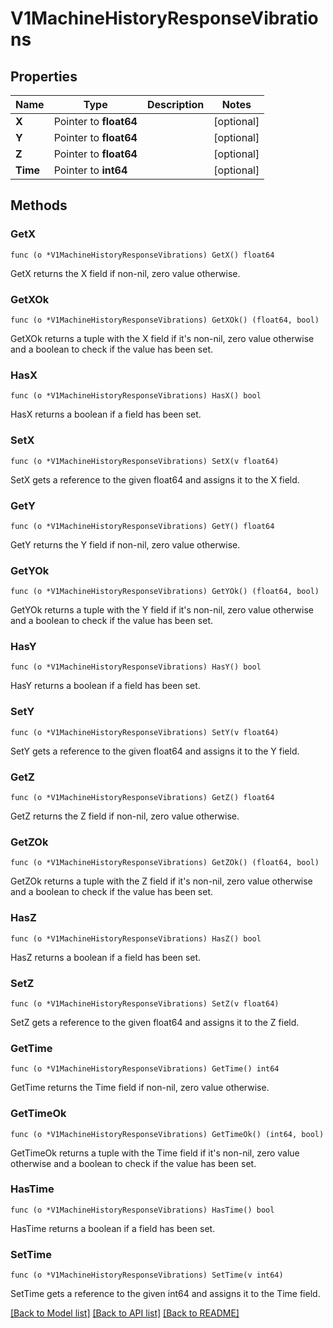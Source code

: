 # V1MachineHistoryResponseVibrations

## Properties

Name | Type | Description | Notes
------------ | ------------- | ------------- | -------------
**X** | Pointer to **float64** |  | [optional] 
**Y** | Pointer to **float64** |  | [optional] 
**Z** | Pointer to **float64** |  | [optional] 
**Time** | Pointer to **int64** |  | [optional] 

## Methods

### GetX

`func (o *V1MachineHistoryResponseVibrations) GetX() float64`

GetX returns the X field if non-nil, zero value otherwise.

### GetXOk

`func (o *V1MachineHistoryResponseVibrations) GetXOk() (float64, bool)`

GetXOk returns a tuple with the X field if it's non-nil, zero value otherwise
and a boolean to check if the value has been set.

### HasX

`func (o *V1MachineHistoryResponseVibrations) HasX() bool`

HasX returns a boolean if a field has been set.

### SetX

`func (o *V1MachineHistoryResponseVibrations) SetX(v float64)`

SetX gets a reference to the given float64 and assigns it to the X field.

### GetY

`func (o *V1MachineHistoryResponseVibrations) GetY() float64`

GetY returns the Y field if non-nil, zero value otherwise.

### GetYOk

`func (o *V1MachineHistoryResponseVibrations) GetYOk() (float64, bool)`

GetYOk returns a tuple with the Y field if it's non-nil, zero value otherwise
and a boolean to check if the value has been set.

### HasY

`func (o *V1MachineHistoryResponseVibrations) HasY() bool`

HasY returns a boolean if a field has been set.

### SetY

`func (o *V1MachineHistoryResponseVibrations) SetY(v float64)`

SetY gets a reference to the given float64 and assigns it to the Y field.

### GetZ

`func (o *V1MachineHistoryResponseVibrations) GetZ() float64`

GetZ returns the Z field if non-nil, zero value otherwise.

### GetZOk

`func (o *V1MachineHistoryResponseVibrations) GetZOk() (float64, bool)`

GetZOk returns a tuple with the Z field if it's non-nil, zero value otherwise
and a boolean to check if the value has been set.

### HasZ

`func (o *V1MachineHistoryResponseVibrations) HasZ() bool`

HasZ returns a boolean if a field has been set.

### SetZ

`func (o *V1MachineHistoryResponseVibrations) SetZ(v float64)`

SetZ gets a reference to the given float64 and assigns it to the Z field.

### GetTime

`func (o *V1MachineHistoryResponseVibrations) GetTime() int64`

GetTime returns the Time field if non-nil, zero value otherwise.

### GetTimeOk

`func (o *V1MachineHistoryResponseVibrations) GetTimeOk() (int64, bool)`

GetTimeOk returns a tuple with the Time field if it's non-nil, zero value otherwise
and a boolean to check if the value has been set.

### HasTime

`func (o *V1MachineHistoryResponseVibrations) HasTime() bool`

HasTime returns a boolean if a field has been set.

### SetTime

`func (o *V1MachineHistoryResponseVibrations) SetTime(v int64)`

SetTime gets a reference to the given int64 and assigns it to the Time field.


[[Back to Model list]](../README.md#documentation-for-models) [[Back to API list]](../README.md#documentation-for-api-endpoints) [[Back to README]](../README.md)


